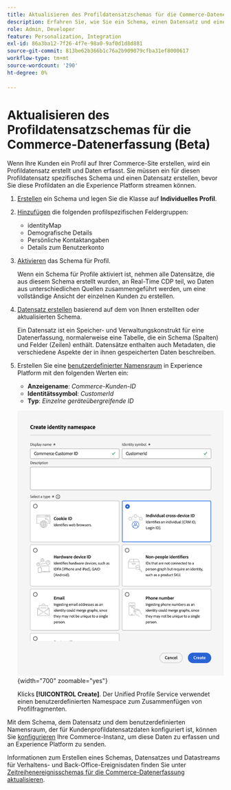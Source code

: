 ```yaml
---
title: Aktualisieren des Profildatensatzschemas für die Commerce-Datenerfassung
description: Erfahren Sie, wie Sie ein Schema, einen Datensatz und einen Datenspeicher erstellen, um Commerce-Profildatensatzdaten zu erfassen und an die Experience Platform zu senden.
role: Admin, Developer
feature: Personalization, Integration
exl-id: 86a3ba12-7f26-4f7e-98a0-9af0d1d8d881
source-git-commit: 813be62b366b1c76a2b909079cfba31ef8000617
workflow-type: tm+mt
source-wordcount: '290'
ht-degree: 0%

---
```


# Aktualisieren des Profildatensatzschemas für die Commerce-Datenerfassung (Beta)

Wenn Ihre Kunden ein Profil auf Ihrer Commerce-Site erstellen, wird ein Profildatensatz erstellt und Daten erfasst. Sie müssen ein für diesen Profildatensatz spezifisches Schema und einen Datensatz erstellen, bevor Sie diese Profildaten an die Experience Platform streamen können.

1. [Erstellen](https://experienceleague.adobe.com/en/docs/experience-platform/xdm/ui/resources/schemas) ein Schema und legen Sie die Klasse auf **Individuelles Profil**.

1. [Hinzufügen](https://experienceleague.adobe.com/en/docs/experience-platform/xdm/ui/resources/schemas) die folgenden profilspezifischen Feldergruppen:

   - identityMap
   - Demografische Details
   - Persönliche Kontaktangaben
   - Details zum Benutzerkonto

1. [Aktivieren](https://experienceleague.adobe.com/en/docs/experience-platform/xdm/ui/resources/schemas) das Schema für Profil.

   Wenn ein Schema für Profile aktiviert ist, nehmen alle Datensätze, die aus diesem Schema erstellt wurden, an Real-Time CDP teil, wo Daten aus unterschiedlichen Quellen zusammengeführt werden, um eine vollständige Ansicht der einzelnen Kunden zu erstellen.

1. [Datensatz erstellen](https://experienceleague.adobe.com/en/docs/platform-learn/implement-mobile-sdk/experience-cloud/platform) basierend auf dem von Ihnen erstellten oder aktualisierten Schema.

   Ein Datensatz ist ein Speicher- und Verwaltungskonstrukt für eine Datenerfassung, normalerweise eine Tabelle, die ein Schema (Spalten) und Felder (Zeilen) enthält. Datensätze enthalten auch Metadaten, die verschiedene Aspekte der in ihnen gespeicherten Daten beschreiben.

1. Erstellen Sie eine [benutzerdefinierter Namensraum](https://experienceleague.adobe.com/en/docs/experience-platform/identity/features/namespaces#create-namespaces) in Experience Platform mit den folgenden Werten ein:

   - **Anzeigename**: _Commerce-Kunden-ID_
   - **Identitätssymbol**: _CustomerId_
   - **Typ**: _Einzelne geräteübergreifende ID_

   ![Benutzerdefinierten Namespace erstellen](assets/custom-namespace.png){width="700" zoomable="yes"}

   Klicks **[!UICONTROL Create]**. Der Unified Profile Service verwendet einen benutzerdefinierten Namespace zum Zusammenfügen von Profilfragmenten.

Mit dem Schema, dem Datensatz und dem benutzerdefinierten Namensraum, der für Kundenprofildatensatzdaten konfiguriert ist, können Sie [konfigurieren](connect-data.md#data-collection) Ihre Commerce-Instanz, um diese Daten zu erfassen und an Experience Platform zu senden.

Informationen zum Erstellen eines Schemas, Datensatzes und Datastreams für Verhaltens- und Back-Office-Ereignisdaten finden Sie unter [Zeitreihenereignisschemas für die Commerce-Datenerfassung aktualisieren](update-xdm.md).
